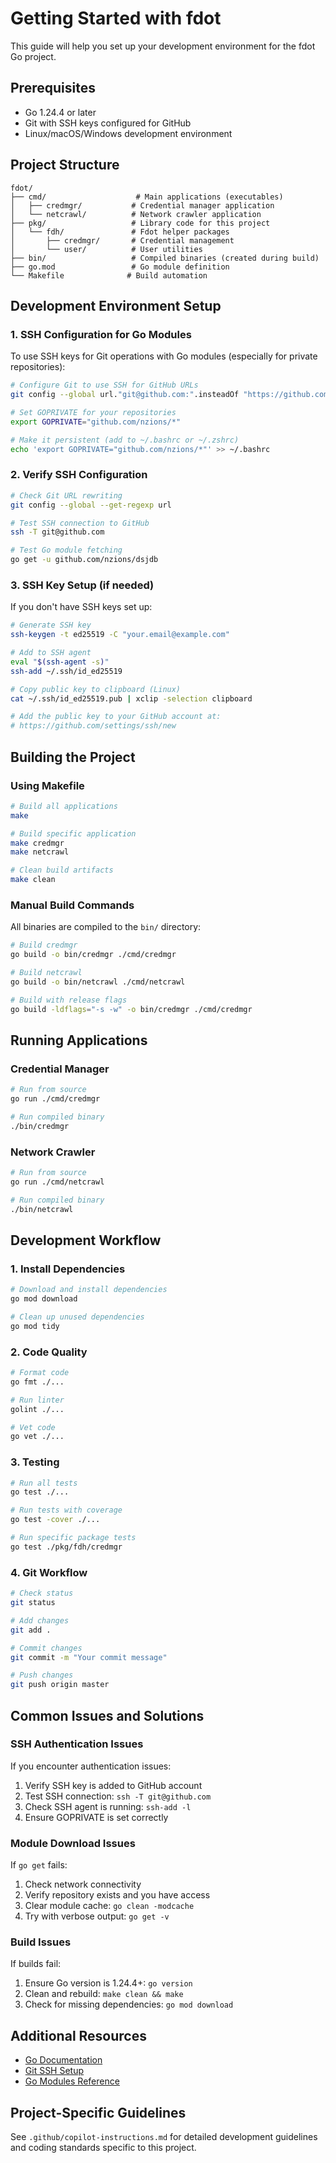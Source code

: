 # Getting Started with fdot

This guide will help you set up your development environment for the fdot Go project.

## Prerequisites

- Go 1.24.4 or later
- Git with SSH keys configured for GitHub
- Linux/macOS/Windows development environment

## Project Structure

```
fdot/
├── cmd/                    # Main applications (executables)
│   ├── credmgr/           # Credential manager application
│   └── netcrawl/          # Network crawler application
├── pkg/                   # Library code for this project
│   └── fdh/               # Fdot helper packages
│       ├── credmgr/       # Credential management
│       └── user/          # User utilities
├── bin/                   # Compiled binaries (created during build)
├── go.mod                 # Go module definition
└── Makefile              # Build automation
```

## Development Environment Setup

### 1. SSH Configuration for Go Modules

To use SSH keys for Git operations with Go modules (especially for private repositories):

```bash
# Configure Git to use SSH for GitHub URLs
git config --global url."git@github.com:".insteadOf "https://github.com/"

# Set GOPRIVATE for your repositories
export GOPRIVATE="github.com/nzions/*"

# Make it persistent (add to ~/.bashrc or ~/.zshrc)
echo 'export GOPRIVATE="github.com/nzions/*"' >> ~/.bashrc
```

### 2. Verify SSH Configuration

```bash
# Check Git URL rewriting
git config --global --get-regexp url

# Test SSH connection to GitHub
ssh -T git@github.com

# Test Go module fetching
go get -u github.com/nzions/dsjdb
```

### 3. SSH Key Setup (if needed)

If you don't have SSH keys set up:

```bash
# Generate SSH key
ssh-keygen -t ed25519 -C "your.email@example.com"

# Add to SSH agent
eval "$(ssh-agent -s)"
ssh-add ~/.ssh/id_ed25519

# Copy public key to clipboard (Linux)
cat ~/.ssh/id_ed25519.pub | xclip -selection clipboard

# Add the public key to your GitHub account at:
# https://github.com/settings/ssh/new
```

## Building the Project

### Using Makefile

```bash
# Build all applications
make

# Build specific application
make credmgr
make netcrawl

# Clean build artifacts
make clean
```

### Manual Build Commands

All binaries are compiled to the `bin/` directory:

```bash
# Build credmgr
go build -o bin/credmgr ./cmd/credmgr

# Build netcrawl
go build -o bin/netcrawl ./cmd/netcrawl

# Build with release flags
go build -ldflags="-s -w" -o bin/credmgr ./cmd/credmgr
```

## Running Applications

### Credential Manager

```bash
# Run from source
go run ./cmd/credmgr

# Run compiled binary
./bin/credmgr
```

### Network Crawler

```bash
# Run from source
go run ./cmd/netcrawl

# Run compiled binary
./bin/netcrawl
```

## Development Workflow

### 1. Install Dependencies

```bash
# Download and install dependencies
go mod download

# Clean up unused dependencies
go mod tidy
```

### 2. Code Quality

```bash
# Format code
go fmt ./...

# Run linter
golint ./...

# Vet code
go vet ./...
```

### 3. Testing

```bash
# Run all tests
go test ./...

# Run tests with coverage
go test -cover ./...

# Run specific package tests
go test ./pkg/fdh/credmgr
```

### 4. Git Workflow

```bash
# Check status
git status

# Add changes
git add .

# Commit changes
git commit -m "Your commit message"

# Push changes
git push origin master
```

## Common Issues and Solutions

### SSH Authentication Issues

If you encounter authentication issues:

1. Verify SSH key is added to GitHub account
2. Test SSH connection: `ssh -T git@github.com`
3. Check SSH agent is running: `ssh-add -l`
4. Ensure GOPRIVATE is set correctly

### Module Download Issues

If `go get` fails:

1. Check network connectivity
2. Verify repository exists and you have access
3. Clear module cache: `go clean -modcache`
4. Try with verbose output: `go get -v`

### Build Issues

If builds fail:

1. Ensure Go version is 1.24.4+: `go version`
2. Clean and rebuild: `make clean && make`
3. Check for missing dependencies: `go mod download`

## Additional Resources

- [Go Documentation](https://golang.org/doc/)
- [Git SSH Setup](https://docs.github.com/en/authentication/connecting-to-github-with-ssh)
- [Go Modules Reference](https://golang.org/ref/mod)

## Project-Specific Guidelines

See `.github/copilot-instructions.md` for detailed development guidelines and coding standards specific to this project.